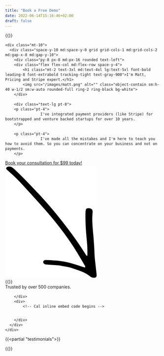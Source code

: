 ```yaml
---
title: "Book a Free Demo"
date: 2022-06-14T15:16:46+02:00
draft: false
---
```


{{<rawhtml>}}
    <div class="py-12 bg-gray-100">
        <div class="max-w-7xl mx-auto px-4 sm:px-6 lg:px-8 text-center">
            

    <div class="mt-10">
      <div class="space-y-10 md:space-y-0 grid grid-cols-1 md:grid-cols-2 md:gap-x-8 md:gap-y-10">
        <div class="py-8 px-8 md:px-16 rounded text-left">
        <div class="flex flex-col md:flex-row space-y-4">
            <h1 class="mt-2 text-3xl md:text-4xl lg:text-5xl font-bold leading-8 font-extrabold tracking-tight text-gray-900">I'm Matt, Pricing and Stripe expert.</h1>
            <img src="/images/matt.png" alt="" class="object-contain sm:h-40 w-1/2 sm:w-auto rounded-full ring-2 ring-black bg-white">
        </div>

        <div class="text-lg pt-8">
        <p class="pt-4">
                    I've integrated payment providers (like Stripe) for bootstrapped and venture backed startups for over 10 years.
        </p>

        <p class="pt-4">
                    I've made all the mistakes and I'm here to teach you how to avoid them. So you can concentrate on your business and not on payments.
        </p>
        
<div class="pt-8">
            <div class="flex">
            <a href="https://calendly.com/pricewell-matt/consult" class="underline">Book your consultation for <span class="font-bold">$99</span> today!</a>
            <img src="/images/arrow.png" alt="" class="w-8 m-auto pt-4 flip relative bottom-4 hidden md:visible"/>
            </div>
            <div class="pt-4 flex items-center">
            {{<partial "testimonial-avatars">}}
            </div>
            <div>
            Trusted by over 500 companies.
            </div>
            </div>
        </div>


        </div>
        <div> 
            <!-- Cal inline embed code begins -->
<div style="width:100%;height:100%;overflow:scroll" id="my-cal-inline"></div>
<!-- Cal inline embed code begins -->
<div style="width:100%;height:100%;overflow:scroll" id="my-cal-inline"></div>
<script type="text/javascript">
  (function (C, A, L) { let p = function (a, ar) { a.q.push(ar); }; let d = C.document; C.Cal = C.Cal || function () { let cal = C.Cal; let ar = arguments; if (!cal.loaded) { cal.ns = {}; cal.q = cal.q || []; d.head.appendChild(d.createElement("script")).src = A; cal.loaded = true; } if (ar[0] === L) { const api = function () { p(api, arguments); }; const namespace = ar[1]; api.q = api.q || []; typeof namespace === "string" ? (cal.ns[namespace] = api) && p(api, ar) : p(cal, ar); return; } p(cal, ar); }; })(window, "https://app.cal.com/embed/embed.js", "init");
Cal("init", "consult-30", {origin:"https://cal.com"});

  Cal.ns["consult-30"]("inline", {
	elementOrSelector:"#my-cal-inline",
	calLink: "pricewell/consult-30",
	layout: "month_view"
  });
  
  Cal.ns["consult-30"]("ui", {"styles":{"branding":{"brandColor":"#000000"}},"hideEventTypeDetails":true,"layout":"month_view"});
  </script>
  <!-- Cal inline embed code ends -->
  <!-- Cal inline embed code ends -->
        </div>
      </div>
    </div>
  </div>
</div>

{{<partial "testimonials">}}

{{</rawhtml>}}